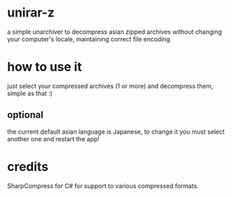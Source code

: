 # unirar-z
a simple unarchiver to decompress asian zipped archives without changing your computer's locale, maintaining correct file encoding

# how to use it
just select your compressed archives (1 or more) and decompress them, simple as that :)

## optional
the current default asian language is Japanese, to change it you must select another one and restart the app!

# credits
SharpCompress for C# for support to various compressed formats.
